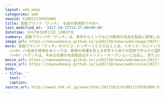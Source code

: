 ```yaml
---
layout: web_news
categories: web
newsid: k10011176591000
title: 高級ブランド「グッチ」 毛皮の使用取りやめへ
last_modified_at: '2017-10-13T13:27:00+09:00'
datetime: 2017年10月13日 13時27分
summary: 高級ブランドの「グッチ」は、来年からミンクなどの動物の毛皮を製品に使用しない方針を明らかにし、国際的な動物保護団体は、ファッション業界で動物保護の動きがさらに広がるきっかけになるのではと期待を寄せています。
image_url: https://newswebeasy.github.io/ja201710/news/web/image/2017/10/13/K10011176591_1710131216_1710131220_01_03.jpg
more: 高級ブランド「グッチ」のマルコ・ビッザーリＣＥＯは１１日、イギリス・ロンドンで開かれた講演会で、「社会的な責任を果たすことはグッチの大切な価値観の１つで、環境と動物によりよい方法をとっていくために今後も努力を続ける」と述べ、来年からミンクやウサギなどの動物の毛皮を製品に使用しない方針を明らかにしました。<br
  /><br />毛皮の使用をめぐっては、動物の保護を訴える世界４０余りの団体で作られた国際的な連盟を中心に反対運動が展開され、毛皮を使用していないブランドを認証して消費者に宣伝する活動が広がりつつあります。<br
  /><br />グッチは、今ある在庫の毛皮製品はチャリティーオークションに出品し、売り上げは動物保護団体に寄付するとしています。<br /><br />動物保護団体の働きかけもあって近年は、毛皮の不使用を表明するブランドが相次いでいて、高級ブランドの象徴とも言える「グッチ」の方針転換によって、動物保護団体のあいだでは、ファッション業界で動物保護の動きがさらに広がるきっかけになるのではと期待が高まっています。
movie_url: https://newswebeasy.github.io/ja201710/news/web/movie/2017/10/13/k10011176591_201710131216_201710131219.mp4
voice_url: https://newswebeasy.github.io/ja201710/news/web/voice/2017/10/13/k10011176591_201710131216_201710131219.mp3
body:
- title: ''
  text: ''
  caption:
source_url: http://www3.nhk.or.jp/news/html/20171013/k10011176591000.html
...
```

